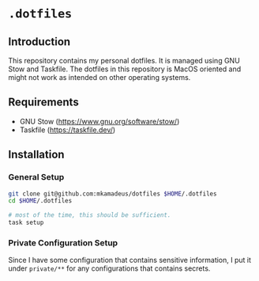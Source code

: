 # `.dotfiles`

## Introduction

This repository contains my personal dotfiles.
It is managed using GNU Stow and Taskfile.
The dotfiles in this repository is MacOS oriented and might not work as intended on other operating systems.

## Requirements

- GNU Stow (https://www.gnu.org/software/stow/)
- Taskfile (https://taskfile.dev/)

## Installation

### General Setup

```bash
git clone git@github.com:mkamadeus/dotfiles $HOME/.dotfiles
cd $HOME/.dotfiles

# most of the time, this should be sufficient.
task setup
```

### Private Configuration Setup

Since I have some configuration that contains sensitive information, I put it under `private/**` for any configurations that contains secrets.
